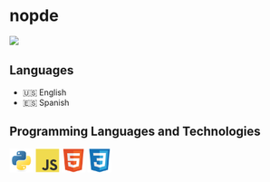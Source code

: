 <h1>nopde</h1>

<!-- Badges -->
![](https://komarev.com/ghpvc/?username=nopde&color=red)

## **Languages**
- 🇺🇸 English
- 🇪🇸 Spanish

## **Programming Languages and Technologies**

<p align="left">
  <img src='https://raw.githubusercontent.com/devicons/devicon/master/icons/python/python-original.svg' height='42px'>
  <img src='https://raw.githubusercontent.com/devicons/devicon/master/icons/javascript/javascript-original.svg' height='42px'>
  <img src='https://raw.githubusercontent.com/devicons/devicon/master/icons/html5/html5-original.svg' height='42px'>
  <img src='https://raw.githubusercontent.com/devicons/devicon/master/icons/css3/css3-original.svg' height='42px'>
</p>
